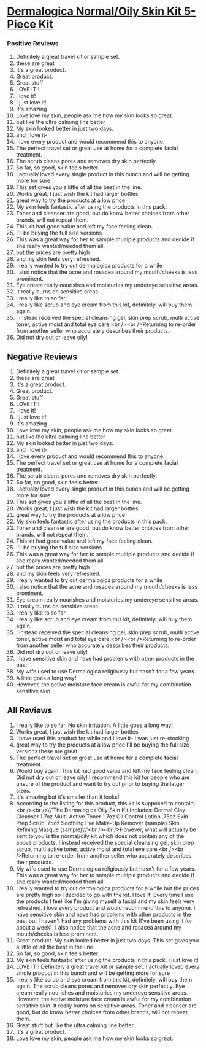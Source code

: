 # [Dermalogica Normal/Oily Skin Kit 5-Piece Kit](https://products.checkmycream.com/products/Dermalogica-NormalOily-Skin-Kit-5-Piece-Kit.html)

### Positive Reviews

<ol>
      <li>Definitely a great travel kit or sample set.</li>
      <li>these are great</li>
      <li>It&#x27;s a great product.</li>
      <li>Great product.</li>
      <li>Great stuff</li>
      <li>LOVE IT!!</li>
      <li>I love it!</li>
      <li>I just love it!</li>
      <li>It&#x27;s amazing</li>
      <li>Love love my skin, people ask me how my skin looks so great.</li>
      <li>but like the ultra calming line better</li>
      <li>My skin looked better in just two days.</li>
      <li>and I love it-</li>
      <li>I love every product and would recommend this to anyone.</li>
      <li>The perfect travel set or great use at home for a complete facial treatment.</li>
      <li>The scrub cleans pores and removes dry skin perfectly.</li>
      <li>So far, so good, skin feels better.</li>
      <li>I actually loved every single product in this bunch and will be getting more for sure</li>
      <li>This set gives you a little of all the best in the line.</li>
      <li>Works great, I just wish the kit had larger bottles</li>
      <li>great way to try the products at a low price</li>
      <li>My skin feels fantastic after using the products in this pack.</li>
      <li>Toner and cleanser are good, but do know better choices from other brands, will not repeat them.</li>
      <li>This kit had good value and left my face feeling clean.</li>
      <li>I&#x27;ll be buying the full size versions</li>
      <li>This was a great way for her to sample multiple products and decide if she really wanted/needed them all.</li>
      <li>but the prices are pretty high</li>
      <li>and my skin feels very refreshed.</li>
      <li>I really wanted to try out dermalogica products for a while</li>
      <li>I also notice that the acne and rosacea around my mouth/cheeks is less prominent.</li>
      <li>Eye cream really nourishes and moisturies my undereye sensitive areas.</li>
      <li>It really burns on sensitive areas.</li>
      <li>I really like to so far.</li>
      <li>I really like scrub and eye cream from this kit, definitely, will buy them again.</li>
      <li>I instead received the special cleansing gel, skin prep scrub, multi active toner, active moist and total eye care.&lt;br /&gt;&lt;br /&gt;Returning to re-order from another seller who accurately describes their products.</li>
      <li>Did not dry out or leave oily!</li>
</ol>


<h2>Negative Reviews</h2>
<ol>
<li> Definitely a great travel kit or sample set.</li>
<li> these are great</li>
<li> It&#x27;s a great product.</li>
<li> Great product.</li>
<li> Great stuff</li>
<li> LOVE IT!!</li>
<li> I love it!</li>
<li> I just love it!</li>
<li> It&#x27;s amazing</li>
<li> Love love my skin, people ask me how my skin looks so great.</li>
<li> but like the ultra calming line better</li>
<li> My skin looked better in just two days.</li>
<li> and I love it-</li>
<li> I love every product and would recommend this to anyone.</li>
<li> The perfect travel set or great use at home for a complete facial treatment.</li>
<li> The scrub cleans pores and removes dry skin perfectly.</li>
<li> So far, so good, skin feels better.</li>
<li> I actually loved every single product in this bunch and will be getting more for sure</li>
<li> This set gives you a little of all the best in the line.</li>
<li> Works great, I just wish the kit had larger bottles</li>
<li> great way to try the products at a low price</li>
<li> My skin feels fantastic after using the products in this pack.</li>
<li> Toner and cleanser are good, but do know better choices from other brands, will not repeat them.</li>
<li> This kit had good value and left my face feeling clean.</li>
<li> I&#x27;ll be buying the full size versions</li>
<li> This was a great way for her to sample multiple products and decide if she really wanted/needed them all.</li>
<li> but the prices are pretty high</li>
<li> and my skin feels very refreshed.</li>
<li> I really wanted to try out dermalogica products for a while</li>
<li> I also notice that the acne and rosacea around my mouth/cheeks is less prominent.</li>
<li> Eye cream really nourishes and moisturies my undereye sensitive areas.</li>
<li> It really burns on sensitive areas.</li>
<li> I really like to so far.</li>
<li> I really like scrub and eye cream from this kit, definitely, will buy them again.</li>
<li> I instead received the special cleansing gel, skin prep scrub, multi active toner, active moist and total eye care.&lt;br /&gt;&lt;br /&gt;Returning to re-order from another seller who accurately describes their products.</li>
<li> Did not dry out or leave oily!</li>
<li> I have sensitive skin and have had problems with other products in the past</li>
<li> My wife used to use Dermalogica religiously but hasn&#x27;t for a few years.</li>
<li> A little goes a long way!</li>
<li> However, the active moisture face cream is awful for my combination sensitive skin.</li>
</ol>

<h2>All Reviews</h2>

<ol>
    <li> I really like to so far. No skin irritation. A little goes a long way!</li>
    <li> Works great, I just wish the kit had larger bottles</li>
    <li> I have used this product for while and I love it- I was just re-stocking</li>
    <li> great way to try the products at a low price I&#x27;ll be buying the full size versions these are great</li>
    <li> The perfect travel set or great use at home for a complete facial treatment.</li>
    <li> Would buy again. This kit had good value and left my face feeling clean. Did not dry out or leave oily! I recommend this kit for people who are unsure of the product and want to try out prior to buying the latger sizes.</li>
    <li> It&#x27;s amazing but it&#x27;s smaller than it looks!</li>
    <li> According to the listing for this product, this kit is supposed to contain:&lt;br /&gt;&lt;br /&gt;\\&quot;The Dermalogica Oily Skin Kit Includes: Dermal Clay Cleanser 1.7oz Multi-Active Toner 1.7oz Oil Control Lotion .75oz Skin Prep Scrub .75oz Soothing Eye Make-Up Remover (sample) Skin Refining Masque (sample)\\&quot;&lt;br /&gt;&lt;br /&gt;However, what will actually be sent to you is the normal/oily kit which does not contain any of the above products. I instead received the special cleansing gel, skin prep scrub, multi active toner, active moist and total eye care.&lt;br /&gt;&lt;br /&gt;Returning to re-order from another seller who accurately describes their products.</li>
    <li> My wife used to use Dermalogica religiously but hasn&#x27;t for a few years. This was a great way for her to sample multiple products and decide if she really wanted/needed them all.</li>
    <li> I really wanted to try out dermalogica products for a while but the prices are pretty high so I decided to go with the kit. I love it! Every time I use the products I feel like I&#x27;m giving myself a facial and my skin feels very refreshed. I love every product and would recommend this to anyone. I have sensitive skin and have had problems with other products in the past but I haven&#x27;t had any problems with this kit (I&#x27;ve been using it for about a week). I also notice that the acne and rosacea around my mouth/cheeks is less prominent.</li>
    <li> Great product. My skin looked better in just two days. This set gives you a little of all the best in the line.</li>
    <li> So far, so good, skin feels better.</li>
    <li> My skin feels fantastic after using the products in this pack. I just love it!</li>
    <li> LOVE IT!! Definitely a great travel kit or sample set. I actually loved every single product in this bunch and will be getting more for sure</li>
    <li> I really like scrub and eye cream from this kit, definitely, will buy them again. The scrub cleans pores and removes dry skin perfectly. Eye cream really nourishes and moisturies my undereye sensitive areas. However, the active moisture face cream is awful for my combination sensitive skin. It really burns on sensitive areas. Toner and cleanser are good, but do know better choices from other brands, will not repeat them.</li>
    <li> Great stuff but like the ultra calming line better</li>
    <li> It&#x27;s a great product.</li>
    <li> Love love my skin, people ask me how my skin looks so great.</li>
</ol>




